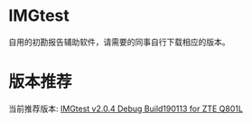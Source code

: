 # IMGtest
自用的初勘报告辅助软件，请需要的同事自行下载相应的版本。

# 版本推荐
当前推荐版本: [IMGtest v2.0.4 Debug Build190113 for ZTE Q801L](https://github.com/nfsj-qs/IMGtest/blob/master/IMGtest%20v2.0.4%20Debug%20Build190113%20for%20ZTE%20Q801L.exe)
